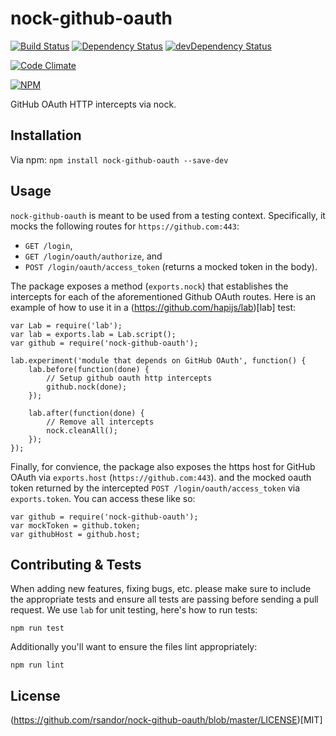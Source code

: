 # nock-github-oauth

[![Build Status](https://travis-ci.org/Runnable/nock-github-oauth.svg?branch=master)](https://travis-ci.org/Runnable/nock-github-oauth) 
[![Dependency Status](https://david-dm.org/Runnable/nock-github-oauth.svg)](https://david-dm.org/Runnable/nock-github-oauth) 
[![devDependency Status](https://david-dm.org/Runnable/nock-github-oauth/dev-status.svg)](https://david-dm.org/Runnable/nock-github-oauth#info=devDependencies)

[![Code Climate]()](https://codeclimate.com/github/Runnable/nock-github-oauth/badges/gpa.svg)

[![NPM](https://nodei.co/npm/nock-github-oauth.png?compact=true)](https://nodei.co/npm/nock-github-oauth/)

GitHub OAuth HTTP intercepts via nock.

## Installation
Via npm: `npm install nock-github-oauth --save-dev`

## Usage
`nock-github-oauth` is meant to be used from a testing context. Specifically, it mocks the
following routes for `https://github.com:443`:

* `GET /login`,
* `GET /login/oauth/authorize`, and
* `POST /login/oauth/access_token` (returns a mocked token in the body).

The package exposes a method (`exports.nock`) that establishes the intercepts for each of the
aforementioned Github OAuth routes. Here is an example of how to use it in a
(https://github.com/hapijs/lab)[lab] test:

```
var Lab = require('lab');
var lab = exports.lab = Lab.script();
var github = require('nock-github-oauth');

lab.experiment('module that depends on GitHub OAuth', function() {
	lab.before(function(done) {
		// Setup github oauth http intercepts
		github.nock(done);
	});

	lab.after(function(done) {
		// Remove all intercepts
		nock.cleanAll();
	});
});
```

Finally, for convience, the package also exposes the https host for GitHub OAuth via
`exports.host` (`https://github.com:443`). and the mocked oauth token returned by the
intercepted `POST /login/oauth/access_token` via `exports.token`. You can access these
like so:

```
var github = require('nock-github-oauth');
var mockToken = github.token;
var githubHost = github.host;
```

## Contributing & Tests

When adding new features, fixing bugs, etc. please make sure to include the appropriate
tests and ensure all tests are passing before sending a pull request. We use `lab` for
unit testing, here's how to run tests:

```
npm run test
```

Additionally you'll want to ensure the files lint appropriately:

```
npm run lint
```

## License
(https://github.com/rsandor/nock-github-oauth/blob/master/LICENSE)[MIT]
